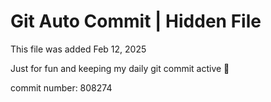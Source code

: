 # Git Auto Commit | Hidden File

This file was added Feb 12, 2025

Just for fun and keeping my daily git commit active 🤪

commit number: 808274
